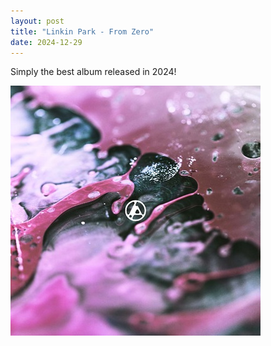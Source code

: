 ```yaml
---
layout: post
title: "Linkin Park - From Zero"
date: 2024-12-29
---
```

Simply the best album released in 2024!

![Cover](/assets/images/linkin-park-from-zero.jpg)
